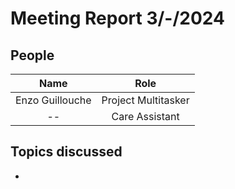 # Meeting Report 3/-/2024

## People

| Name  | Role       |
| :---: | :--------: |
| Enzo Guillouche | Project Multitasker |
| -- | Care Assistant |

## Topics discussed

- 